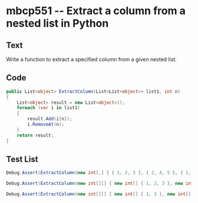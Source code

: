 # mbcp551 -- Extract a column from a nested list in Python

## Text

Write a function to extract a specified column from a given nested list.

## Code

```csharp
public List<object> ExtractColumn(List<List<object>> list1, int n)
{
    List<object> result = new List<object>();
    foreach (var i in list1)
    {
        result.Add(i[n]);
        i.RemoveAt(n);
    }
    return result;
}
```

## Test List

```csharp
Debug.Assert(ExtractColumn(new int[,] { { 1, 2, 3 }, { 2, 4, 5 }, { 1, 1, 1 } }, 0).SequenceEqual(new int[] { 1, 2, 1 }));
```

```csharp
Debug.Assert(ExtractColumn(new int[][] { new int[] { 1, 2, 3 }, new int[] { -2, 4, -5 }, new int[] { 1, -1, 1 } }, 2).SequenceEqual(new int[] { 3, -5, 1 }));
```

```csharp
Debug.Assert(ExtractColumn(new int[][] { new int[] { 1, 3 }, new int[] { 5, 7 }, new int[] { 1, 3 }, new int[] { 13, 15, 17 }, new int[] { 5, 7 }, new int[] { 9, 11 } }, 0).SequenceEqual(new int[] { 1, 5, 1, 13, 5, 9 }));
```
